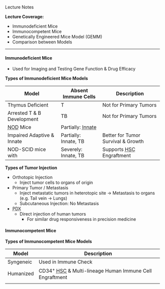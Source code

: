 Lecture Notes

**Lecture Coverage:**
- Immunodeficient Mice
- Immunocompetent Mice
- Genetically Engineered Mice Model (GEMM)
- Comparison between Models

---
#### **Immunodeficient Mice**
- Used for Imaging and Testing Gene Function & Drug Efficacy

**Types of Immunodeficient Mice Models**

| Model                                            | Absent Immune Cells                                        | Description                                                   |
| ------------------------------------------------ | ---------------------------------------------------------- | ------------------------------------------------------------- |
| Thymus Deficient                                 | T                                                          | Not for Primary Tumors                                        |
| Arrested T & B Development                       | TB                                                         | Not for Primary Tumors                                        |
| <abbr Title="Non-Obese Diabetic">NOD</abbr> Mice | Partially: <abbr Title="NK, Macrophage & DC">Innate</abbr> |                                                               |
| Impaired Adaptive & Innate                       | Partially: Innate, TB                                      | Better for Tumor Survival & Growth                            |
| NOD-SCID mice with                               | Severely: Innate, TB                                       | Supports <abbr Title="Human Stem Cell">HSC</abbr> Engraftment |

**Types of Tumor Injection**
- Orthotopic Injection
	- Inject tumor cells to organs of origin
- Primary Tumor / Metastasis
	- Inject metastatic tumors in heterotopic site → Metastasis to organs (e.g. Tail vein → Lungs)
	- Subcutaneous Injection: No Metastasis
- <abbr Title="Patient-Derived Xenograph">PDX</abbr>
	- Direct injection of human tumors 
		- For similar drug responsiveness in precision medicine


#### **Immunocompetent Mice**

**Types of Immunocompetent Mice Models**

| Model     | Description                                                                                                     |
| --------- | --------------------------------------------------------------------------------------------------------------- |
| Syngeneic | Used in Immune Check                                                                                            |
| Humanized | CD34<sup>+</sup> <abbr Title="Hematopoietic Stem Cell">HSC</abbr> & Multi-lineage Human Immune Cell Engraftment |
|           |                                                                                                                 |
